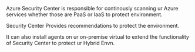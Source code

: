 Azure Security Center is responsible for continously scanning ur Azure services whether those are PaaS or IaaS to protect environment. 

Security Center Provides recommendations to protect the environment.

It can also install agents on ur on-premise virtual to extend the functionality of Security Center to protect ur Hybrid Envn.

